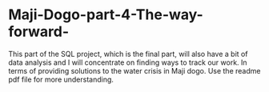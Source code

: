 # Maji-Dogo-part-4-The-way-forward-
This part of the SQL project, which is the final part, will also have a bit of data analysis and I will concentrate on finding ways to track our work. In terms of providing solutions to the water crisis in Maji dogo. Use the readme pdf file for more understanding.
